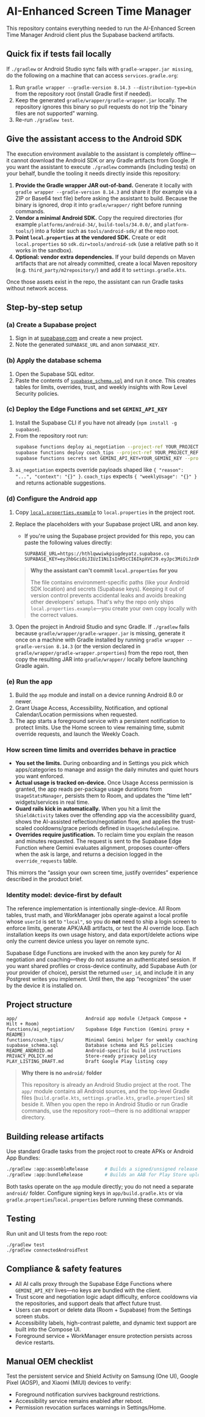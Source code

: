 # AI-Enhanced Screen Time Manager

This repository contains everything needed to run the AI-Enhanced Screen Time Manager Android client plus the Supabase backend artifacts.

## Quick fix if tests fail locally

If `./gradlew` or Android Studio sync fails with `gradle-wrapper.jar missing`, do the following on a machine that can access
`services.gradle.org`:

1. Run `gradle wrapper --gradle-version 8.14.3 --distribution-type=bin` from the repository root (install Gradle first if
   needed).
2. Keep the generated `gradle/wrapper/gradle-wrapper.jar` locally. The repository ignores this binary so pull requests do not
   trip the "binary files are not supported" warning.
3. Re-run `./gradlew test`.

## Give the assistant access to the Android SDK

The execution environment available to the assistant is completely offline—it cannot download the Android SDK or any Gradle
artifacts from Google. If you want the assistant to execute `./gradlew` commands (including tests) on your behalf, bundle the
tooling it needs directly inside this repository:

1. **Provide the Gradle wrapper JAR out-of-band.** Generate it locally with `gradle wrapper --gradle-version 8.14.3` and share
   it (for example via a ZIP or Base64 text file) before asking the assistant to build. Because the binary is ignored, drop it
   into `gradle/wrapper/` right before running commands.
2. **Vendor a minimal Android SDK.** Copy the required directories (for example `platforms/android-34/`, `build-tools/34.0.0/`,
   and `platform-tools/`) into a folder such as `tools/android-sdk/` at the repo root.
3. **Point `local.properties` at the vendored SDK.** Create or edit `local.properties` so `sdk.dir=tools/android-sdk` (use a
   relative path so it works in the sandbox).
4. **Optional: vendor extra dependencies.** If your build depends on Maven artifacts that are not already committed, create a
   local Maven repository (e.g. `third_party/m2repository/`) and add it to `settings.gradle.kts`.

Once those assets exist in the repo, the assistant can run Gradle tasks without network access.

## Step-by-step setup

### (a) Create a Supabase project
1. Sign in at [supabase.com](https://supabase.com) and create a new project.
2. Note the generated `SUPABASE_URL` and anon `SUPABASE_KEY`.

### (b) Apply the database schema
1. Open the Supabase SQL editor.
2. Paste the contents of [`supabase_schema.sql`](./supabase_schema.sql) and run it once. This creates tables for limits, overrides, trust, and weekly insights with Row Level Security policies.

### (c) Deploy the Edge Functions and set `GEMINI_API_KEY`
1. Install the Supabase CLI if you have not already (`npm install -g supabase`).
2. From the repository root run:
   ```bash
   supabase functions deploy ai_negotiation --project-ref YOUR_PROJECT_REF
   supabase functions deploy coach_tips --project-ref YOUR_PROJECT_REF
   supabase functions secrets set GEMINI_API_KEY=YOUR_GEMINI_KEY --project-ref YOUR_PROJECT_REF
   ```
3. `ai_negotiation` expects override payloads shaped like `{ "reason": "...", "context": "{}" }`. `coach_tips` expects `{ "weeklyUsage": "{}" }` and returns actionable suggestions.

### (d) Configure the Android app
1. Copy [`local.properties.example`](./local.properties.example) to `local.properties` in the project root.
2. Replace the placeholders with your Supabase project URL and anon key.
   * If you're using the Supabase project provided for this repo, you can paste the following values directly:

     ```properties
     SUPABASE_URL=https://hthlqwwiwkpiugdeyatz.supabase.co
     SUPABASE_KEY=eyJhbGciOiJIUzI1NiIsInR5cCI6IkpXVCJ9.eyJpc3MiOiJzdXBhYmFzZSIsInJlZiI6Imh0aGxxd3dpd2twaXVnZGV5YXR6Iiwicm9sZSI6ImFub24iLCJpYXQiOjE3NjAzNzAyNTIsImV4cCI6MjA3NTk0NjI1Mn0.7MSb_QSkBKHgMF7QWVGsZNcw5T930uzvhD838u2M8XE
     ```

   > **Why the assistant can't commit `local.properties` for you**
   >
   > The file contains environment-specific paths (like your Android SDK location) and secrets (Supabase keys). Keeping it out of
   > version control prevents accidental leaks and avoids breaking other developers' setups. That's why the repo only ships
   > `local.properties.example`—you create your own copy locally with the correct values.
3. Open the project in Android Studio and sync Gradle. If `./gradlew` fails because `gradle/wrapper/gradle-wrapper.jar` is missing, generate it once on a machine with Gradle installed by running `gradle wrapper --gradle-version 8.14.3` (or the version declared in `gradle/wrapper/gradle-wrapper.properties`) from the repo root, then copy the resulting JAR into `gradle/wrapper/` locally before launching Gradle again.

### (e) Run the app
1. Build the `app` module and install on a device running Android 8.0 or newer.
2. Grant Usage Access, Accessibility, Notification, and optional Calendar/Location permissions when requested.
3. The app starts a foreground service with a persistent notification to protect limits. Use the Home screen to view remaining time, submit override requests, and launch the Weekly Coach.

### How screen time limits and overrides behave in practice

* **You set the limits.** During onboarding and in Settings you pick which apps/categories to manage and assign the daily minutes and quiet hours you want enforced.
* **Actual usage is tracked on-device.** Once Usage Access permission is granted, the app reads per-package usage durations from `UsageStatsManager`, persists them to Room, and updates the “time left” widgets/services in real time.
* **Guard rails kick in automatically.** When you hit a limit the `ShieldActivity` takes over the offending app via the accessibility guard, shows the AI-assisted reflection/negotiation flow, and applies the trust-scaled cooldowns/grace periods defined in `UsageScheduleEngine`.
* **Overrides require justification.** To reclaim time you explain the reason and minutes requested. The request is sent to the Supabase Edge Function where Gemini evaluates alignment, proposes counter-offers when the ask is large, and returns a decision logged in the `override_requests` table.

This mirrors the “assign your own screen time, justify overrides” experience described in the product brief.

### Identity model: device-first by default

The reference implementation is intentionally single-device. All Room tables, trust math, and WorkManager jobs operate against a local profile whose `userId` is set to `"local"`, so you do **not** need to ship a login screen to enforce limits, generate APK/AAB artifacts, or test the AI override loop. Each installation keeps its own usage history, and data export/delete actions wipe only the current device unless you layer on remote sync.

Supabase Edge Functions are invoked with the anon key purely for AI negotiation and coaching—they do not assume an authenticated session. If you want shared profiles or cross-device continuity, add Supabase Auth (or your provider of choice), persist the returned `user_id`, and include it in any Postgrest writes you implement. Until then, the app “recognizes” the user by the device it is installed on.

## Project structure

```
app/                         Android app module (Jetpack Compose + Hilt + Room)
functions/ai_negotiation/    Supabase Edge Function (Gemini proxy + README)
functions/coach_tips/        Minimal Gemini helper for weekly coaching
supabase_schema.sql          Database schema and RLS policies
README_ANDROID.md            Android-specific build instructions
PRIVACY_POLICY.md            Store-ready privacy policy
PLAY_LISTING_DRAFT.md        Draft Google Play listing copy
```

> **Why there is no `android/` folder**
>
> This repository is already an Android Studio project at the root. The `app/` module contains all Android sources, and the top-level Gradle files (`build.gradle.kts`, `settings.gradle.kts`, `gradle.properties`) sit beside it. When you open the repo in Android Studio or run Gradle commands, use the repository root—there is no additional wrapper directory.

## Building release artifacts

Use standard Gradle tasks from the project root to create APKs or Android App Bundles:

```bash
./gradlew :app:assembleRelease      # Builds a signed/unsigned release APK (configure signingConfig as needed)
./gradlew :app:bundleRelease        # Builds an AAB for Play Store upload
```

Both tasks operate on the `app` module directly; you do not need a separate `android/` folder. Configure signing keys in `app/build.gradle.kts` or via `gradle.properties`/`local.properties` before running these commands.

## Testing

Run unit and UI tests from the repo root:

```
./gradlew test
./gradlew connectedAndroidTest
```

## Compliance & safety features

* All AI calls proxy through the Supabase Edge Functions where `GEMINI_API_KEY` lives—no keys are bundled with the client.
* Trust score and negotiation logic adapt difficulty, enforce cooldowns via the repositories, and support deals that affect future trust.
* Users can export or delete data (Room + Supabase) from the Settings screen stubs.
* Accessibility labels, high-contrast palette, and dynamic text support are built into the Compose UI.
* Foreground service + WorkManager ensure protection persists across device restarts.

## Manual OEM checklist

Test the persistent service and Shield Activity on Samsung (One UI), Google Pixel (AOSP), and Xiaomi (MIUI) devices to verify:
* Foreground notification survives background restrictions.
* Accessibility service remains enabled after reboot.
* Permission revocation surfaces warnings in Settings/Home.
